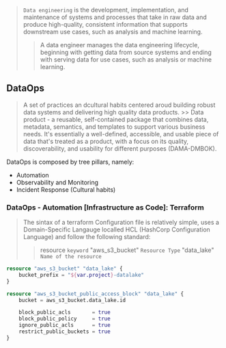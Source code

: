 > ``Data engineering`` is the development, implementation, and maintenance of systems and processes that take in raw data and produce high-quality, consistent information that supports downstream use cases, such as analysis and machine learning.
>> A data engineer manages the data engineering lifecycle, beginning with getting data from source systems and ending with serving data for use cases, such as analysis or machine learning.



## DataOps
> A set of practices an dcultural habits centered aroud building robust data systems and delivering high quality data products.
    >> Data product - a reusable, self-contained package that combines data, metadata, semantics, and templates to support various business needs. It's essentially a well-defined, accessible, and usable piece of data that's treated as a product, with a focus on its quality, discoverability, and usability for different purposes (DAMA-DMBOK).

DataOps is composed by tree pillars, namely:

* Automation
* Observability and Monitoring
* Incident Response (Cultural habits)


### DataOps - Automation [Infrastructure as Code]: Terraform

> The sintax of a terraform Configuration file is relatively simple, uses a Domain-Specific Langauge localled HCL (HashCorp Configuration Language) and follow the following standard:
>> resource ``keyword`` "aws_s3_bucket" ``Resource Type`` "data_lake" ``Name of the resource``


```terraform
resource "aws_s3_bucket" "data_lake" {
    bucket_prefix = "${var.project}-datalake"
}

resource "aws_s3_bucket_public_access_block" "data_lake" {
    bucket = aws_s3_bucket.data_lake.id

    block_public_acls       = true
    block_public_policy     = true
    ignore_public_acls      = true
    restrict_public_buckets = true
}

```


